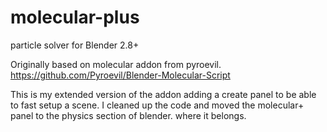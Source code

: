 # molecular-plus
particle solver for Blender 2.8+

Originally based on molecular addon from pyroevil. https://github.com/Pyroevil/Blender-Molecular-Script

This is my extended version of the addon adding a create panel to be able to fast setup a scene.
I cleaned up the code and moved the molecular+ panel to the physics section of blender. where it belongs.


